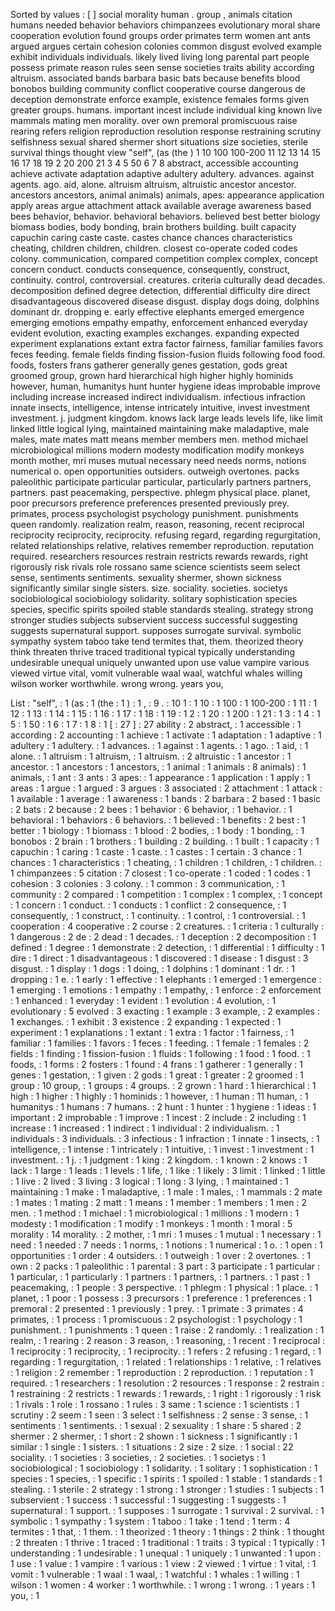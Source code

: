 Sorted by values :
[ ] social morality human . group , animals citation humans needed behavior behaviors chimpanzees evolutionary moral share cooperation evolution found groups order primates term women ant ants argued argues certain cohesion colonies common disgust evolved example exhibit individuals individuals. likely lived living long parental part people possess primate reason rules seen sense societies traits ability according altruism. associated bands barbara basic bats because benefits blood bonobos building community conflict cooperative course dangerous de deception demonstrate enforce example, existence females forms given greater groups. humans. important incest include individual king known live mammals mating men morality. over own premoral promiscuous raise rearing refers religion reproduction resolution response restraining scrutiny selfishness sexual shared shermer short situations size societies, sterile survival things thought view "self", (as (the ) 1 10 100 100-200 11 12 13 14 15 16 17 18 19 2 20 200 21 3 4 5 50 6 7 8 abstract, accessible accounting achieve activate adaptation adaptive adultery adultery. advances. against agents. ago. aid, alone. altruism altruism, altruistic ancestor ancestor. ancestors ancestors, animal animals) animals, apes: appearance application apply areas argue attachment attack available average awareness based bees behavior, behavior. behavioral behaviors. believed best better biology biomass bodies, body bonding, brain brothers building. built capacity capuchin caring caste caste. castes chance chances characteristics cheating, children children, children. closest co-operate coded codes colony. communication, compared competition complex complex, concept concern conduct. conducts consequence, consequently, construct, continuity. control, controversial. creatures. criteria culturally dead decades. decomposition defined degree detection, differential difficulty dire direct disadvantageous discovered disease disgust. display dogs doing, dolphins dominant dr. dropping e. early effective elephants emerged emergence emerging emotions empathy empathy, enforcement enhanced everyday evident evolution, exacting examples exchanges. expanding expected experiment explanations extant extra factor fairness, familiar families favors feces feeding. female fields finding fission-fusion fluids following food food. foods, fosters frans gatherer generally genes gestation, gods great groomed group, grown hard hierarchical high higher highly hominids however, human, humanitys hunt hunter hygiene ideas improbable improve including increase increased indirect individualism. infectious infraction innate insects, intelligence, intense intricately intuitive, invest investment investment. j. judgment kingdom. knows lack large leads levels life, like limit linked little logical lying, maintained maintaining make maladaptive, male males, mate mates matt means member members men. method michael microbiological millions modern modesty modification modify monkeys month mother, mri muses mutual necessary need needs norms, notions numerical o. open opportunities outsiders. outweigh overtones. packs paleolithic participate particular particular, particularly partners partners, partners. past peacemaking, perspective. phlegm physical place. planet, poor precursors preference preferences presented previously prey. primates, process psychologist psychology punishment. punishments queen randomly. realization realm, reason, reasoning, recent reciprocal reciprocity reciprocity, reciprocity. refusing regard, regarding regurgitation, related relationships relative, relatives remember reproduction. reputation required. researchers resources restrain restricts rewards rewards, right rigorously risk rivals role rossano same science scientists seem select sense, sentiments sentiments. sexuality shermer, shown sickness significantly similar single sisters. size. sociality. societies. societys sociobiological sociobiology solidarity. solitary sophistication species species, specific spirits spoiled stable standards stealing. strategy strong stronger studies subjects subservient success successful suggesting suggests supernatural support. supposes surrogate survival. symbolic sympathy system taboo take tend termites that, them. theorized theory think threaten thrive traced traditional typical typically understanding undesirable unequal uniquely unwanted upon use value vampire various viewed virtue vital, vomit vulnerable waal waal, watchful whales willing wilson worker worthwhile. wrong wrong. years you, 

List :
"self", : 1
(as : 1
(the : 1
) : 1
, : 9
. : 10
1 : 1
10 : 1
100 : 1
100-200 : 1
11 : 1
12 : 1
13 : 1
14 : 1
15 : 1
16 : 1
17 : 1
18 : 1
19 : 1
2 : 1
20 : 1
200 : 1
21 : 1
3 : 1
4 : 1
5 : 1
50 : 1
6 : 1
7 : 1
8 : 1
[ : 27
] : 27
ability : 2
abstract, : 1
accessible : 1
according : 2
accounting : 1
achieve : 1
activate : 1
adaptation : 1
adaptive : 1
adultery : 1
adultery. : 1
advances. : 1
against : 1
agents. : 1
ago. : 1
aid, : 1
alone. : 1
altruism : 1
altruism, : 1
altruism. : 2
altruistic : 1
ancestor : 1
ancestor. : 1
ancestors : 1
ancestors, : 1
animal : 1
animals : 8
animals) : 1
animals, : 1
ant : 3
ants : 3
apes: : 1
appearance : 1
application : 1
apply : 1
areas : 1
argue : 1
argued : 3
argues : 3
associated : 2
attachment : 1
attack : 1
available : 1
average : 1
awareness : 1
bands : 2
barbara : 2
based : 1
basic : 2
bats : 2
because : 2
bees : 1
behavior : 6
behavior, : 1
behavior. : 1
behavioral : 1
behaviors : 6
behaviors. : 1
believed : 1
benefits : 2
best : 1
better : 1
biology : 1
biomass : 1
blood : 2
bodies, : 1
body : 1
bonding, : 1
bonobos : 2
brain : 1
brothers : 1
building : 2
building. : 1
built : 1
capacity : 1
capuchin : 1
caring : 1
caste : 1
caste. : 1
castes : 1
certain : 3
chance : 1
chances : 1
characteristics : 1
cheating, : 1
children : 1
children, : 1
children. : 1
chimpanzees : 5
citation : 7
closest : 1
co-operate : 1
coded : 1
codes : 1
cohesion : 3
colonies : 3
colony. : 1
common : 3
communication, : 1
community : 2
compared : 1
competition : 1
complex : 1
complex, : 1
concept : 1
concern : 1
conduct. : 1
conducts : 1
conflict : 2
consequence, : 1
consequently, : 1
construct, : 1
continuity. : 1
control, : 1
controversial. : 1
cooperation : 4
cooperative : 2
course : 2
creatures. : 1
criteria : 1
culturally : 1
dangerous : 2
de : 2
dead : 1
decades. : 1
deception : 2
decomposition : 1
defined : 1
degree : 1
demonstrate : 2
detection, : 1
differential : 1
difficulty : 1
dire : 1
direct : 1
disadvantageous : 1
discovered : 1
disease : 1
disgust : 3
disgust. : 1
display : 1
dogs : 1
doing, : 1
dolphins : 1
dominant : 1
dr. : 1
dropping : 1
e. : 1
early : 1
effective : 1
elephants : 1
emerged : 1
emergence : 1
emerging : 1
emotions : 1
empathy : 1
empathy, : 1
enforce : 2
enforcement : 1
enhanced : 1
everyday : 1
evident : 1
evolution : 4
evolution, : 1
evolutionary : 5
evolved : 3
exacting : 1
example : 3
example, : 2
examples : 1
exchanges. : 1
exhibit : 3
existence : 2
expanding : 1
expected : 1
experiment : 1
explanations : 1
extant : 1
extra : 1
factor : 1
fairness, : 1
familiar : 1
families : 1
favors : 1
feces : 1
feeding. : 1
female : 1
females : 2
fields : 1
finding : 1
fission-fusion : 1
fluids : 1
following : 1
food : 1
food. : 1
foods, : 1
forms : 2
fosters : 1
found : 4
frans : 1
gatherer : 1
generally : 1
genes : 1
gestation, : 1
given : 2
gods : 1
great : 1
greater : 2
groomed : 1
group : 10
group, : 1
groups : 4
groups. : 2
grown : 1
hard : 1
hierarchical : 1
high : 1
higher : 1
highly : 1
hominids : 1
however, : 1
human : 11
human, : 1
humanitys : 1
humans : 7
humans. : 2
hunt : 1
hunter : 1
hygiene : 1
ideas : 1
important : 2
improbable : 1
improve : 1
incest : 2
include : 2
including : 1
increase : 1
increased : 1
indirect : 1
individual : 2
individualism. : 1
individuals : 3
individuals. : 3
infectious : 1
infraction : 1
innate : 1
insects, : 1
intelligence, : 1
intense : 1
intricately : 1
intuitive, : 1
invest : 1
investment : 1
investment. : 1
j. : 1
judgment : 1
king : 2
kingdom. : 1
known : 2
knows : 1
lack : 1
large : 1
leads : 1
levels : 1
life, : 1
like : 1
likely : 3
limit : 1
linked : 1
little : 1
live : 2
lived : 3
living : 3
logical : 1
long : 3
lying, : 1
maintained : 1
maintaining : 1
make : 1
maladaptive, : 1
male : 1
males, : 1
mammals : 2
mate : 1
mates : 1
mating : 2
matt : 1
means : 1
member : 1
members : 1
men : 2
men. : 1
method : 1
michael : 1
microbiological : 1
millions : 1
modern : 1
modesty : 1
modification : 1
modify : 1
monkeys : 1
month : 1
moral : 5
morality : 14
morality. : 2
mother, : 1
mri : 1
muses : 1
mutual : 1
necessary : 1
need : 1
needed : 7
needs : 1
norms, : 1
notions : 1
numerical : 1
o. : 1
open : 1
opportunities : 1
order : 4
outsiders. : 1
outweigh : 1
over : 2
overtones. : 1
own : 2
packs : 1
paleolithic : 1
parental : 3
part : 3
participate : 1
particular : 1
particular, : 1
particularly : 1
partners : 1
partners, : 1
partners. : 1
past : 1
peacemaking, : 1
people : 3
perspective. : 1
phlegm : 1
physical : 1
place. : 1
planet, : 1
poor : 1
possess : 3
precursors : 1
preference : 1
preferences : 1
premoral : 2
presented : 1
previously : 1
prey. : 1
primate : 3
primates : 4
primates, : 1
process : 1
promiscuous : 2
psychologist : 1
psychology : 1
punishment. : 1
punishments : 1
queen : 1
raise : 2
randomly. : 1
realization : 1
realm, : 1
rearing : 2
reason : 3
reason, : 1
reasoning, : 1
recent : 1
reciprocal : 1
reciprocity : 1
reciprocity, : 1
reciprocity. : 1
refers : 2
refusing : 1
regard, : 1
regarding : 1
regurgitation, : 1
related : 1
relationships : 1
relative, : 1
relatives : 1
religion : 2
remember : 1
reproduction : 2
reproduction. : 1
reputation : 1
required. : 1
researchers : 1
resolution : 2
resources : 1
response : 2
restrain : 1
restraining : 2
restricts : 1
rewards : 1
rewards, : 1
right : 1
rigorously : 1
risk : 1
rivals : 1
role : 1
rossano : 1
rules : 3
same : 1
science : 1
scientists : 1
scrutiny : 2
seem : 1
seen : 3
select : 1
selfishness : 2
sense : 3
sense, : 1
sentiments : 1
sentiments. : 1
sexual : 2
sexuality : 1
share : 5
shared : 2
shermer : 2
shermer, : 1
short : 2
shown : 1
sickness : 1
significantly : 1
similar : 1
single : 1
sisters. : 1
situations : 2
size : 2
size. : 1
social : 22
sociality. : 1
societies : 3
societies, : 2
societies. : 1
societys : 1
sociobiological : 1
sociobiology : 1
solidarity. : 1
solitary : 1
sophistication : 1
species : 1
species, : 1
specific : 1
spirits : 1
spoiled : 1
stable : 1
standards : 1
stealing. : 1
sterile : 2
strategy : 1
strong : 1
stronger : 1
studies : 1
subjects : 1
subservient : 1
success : 1
successful : 1
suggesting : 1
suggests : 1
supernatural : 1
support. : 1
supposes : 1
surrogate : 1
survival : 2
survival. : 1
symbolic : 1
sympathy : 1
system : 1
taboo : 1
take : 1
tend : 1
term : 4
termites : 1
that, : 1
them. : 1
theorized : 1
theory : 1
things : 2
think : 1
thought : 2
threaten : 1
thrive : 1
traced : 1
traditional : 1
traits : 3
typical : 1
typically : 1
understanding : 1
undesirable : 1
unequal : 1
uniquely : 1
unwanted : 1
upon : 1
use : 1
value : 1
vampire : 1
various : 1
view : 2
viewed : 1
virtue : 1
vital, : 1
vomit : 1
vulnerable : 1
waal : 1
waal, : 1
watchful : 1
whales : 1
willing : 1
wilson : 1
women : 4
worker : 1
worthwhile. : 1
wrong : 1
wrong. : 1
years : 1
you, : 1
